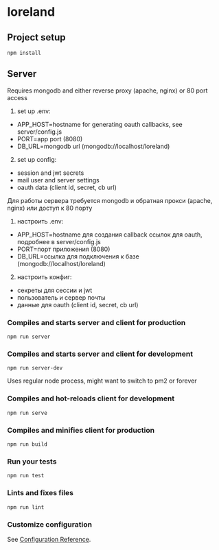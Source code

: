 # loreland

## Project setup
```
npm install
```

## Server

Requires mongodb and either reverse proxy (apache, nginx) or 80 port access

1. set up .env:
  - APP_HOST=hostname for generating oauth callbacks, see server/config.js
  - PORT=app port (8080)
  - DB_URL=mongodb url (mongodb://localhost/loreland)
2. set up config:
  - session and jwt secrets
  - mail user and server settings
  - oauth data (client id, secret, cb url)

Для работы сервера требуется mongodb и обратная прокси (apache, nginx) или доступ к 80 порту

1. настроить .env:
- APP_HOST=hostname для создания callback ссылок для oauth, подробнее в server/config.js
- PORT=порт приложения (8080)
- DB_URL=ссылка для подключения к базе (mongodb://localhost/loreland)
2. настроить конфиг:
- секреты для сессии и jwt
- пользователь и сервер почты
- данные для oauth (client id, secret, cb url)

### Compiles and starts server and client for production
```
npm run server
```

### Compiles and starts server and client for development
```
npm run server-dev
```

Uses regular node process, might want to switch to pm2 or forever

### Compiles and hot-reloads client for development
```
npm run serve
```

### Compiles and minifies client for production
```
npm run build
```

### Run your tests
```
npm run test
```

### Lints and fixes files
```
npm run lint
```

### Customize configuration
See [Configuration Reference](https://cli.vuejs.org/config/).
